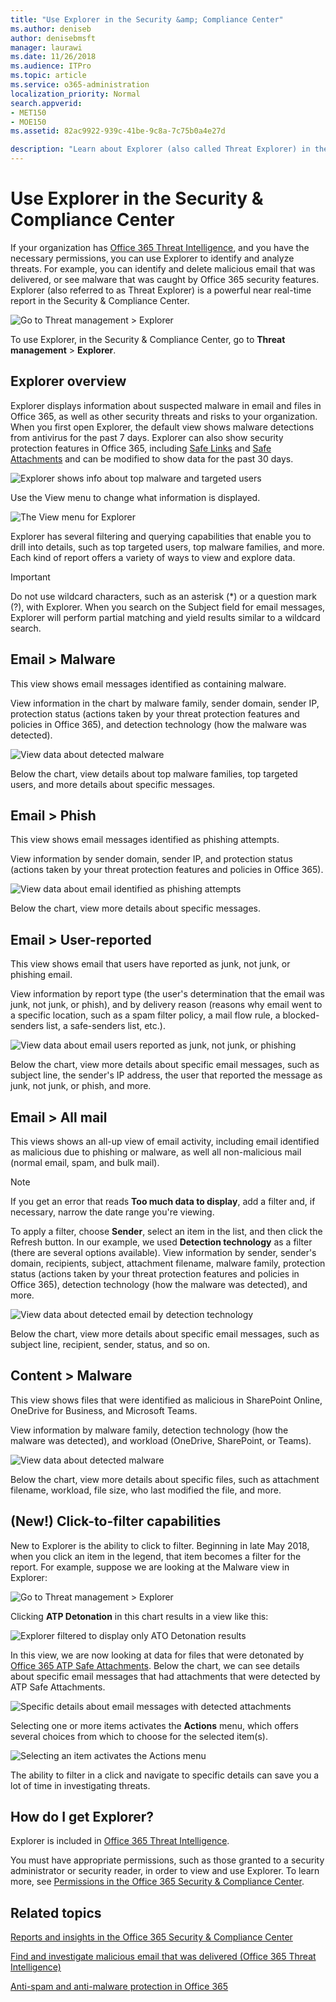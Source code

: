 ```yaml
---
title: "Use Explorer in the Security &amp; Compliance Center"
ms.author: deniseb
author: denisebmsft
manager: laurawi
ms.date: 11/26/2018
ms.audience: ITPro
ms.topic: article
ms.service: o365-administration
localization_priority: Normal
search.appverid:
- MET150
- MOE150
ms.assetid: 82ac9922-939c-41be-9c8a-7c75b0a4e27d

description: "Learn about Explorer (also called Threat Explorer) in the Security &amp; Compliance Center."
---
```


# Use Explorer in the Security &amp; Compliance Center

If your organization has [Office 365 Threat Intelligence](office-365-ti.md), and you have the necessary permissions, you can use Explorer to identify and analyze threats. For example, you can identify and delete malicious email that was delivered, or see malware that was caught by Office 365 security features. Explorer (also referred to as Threat Explorer) is a powerful near real-time report in the Security &amp; Compliance Center.
  
![Go to Threat management \> Explorer](media/cab32fa2-66f1-4ad5-bc1d-2bac4dbeb48c.png)
  
To use Explorer, in the Security &amp; Compliance Center, go to **Threat management** \> **Explorer**.
      
## Explorer overview

Explorer displays information about suspected malware in email and files in Office 365, as well as other security threats and risks to your organization. When you first open Explorer, the default view shows malware detections from antivirus for the past 7 days. Explorer can also show security protection features in Office 365, including [Safe Links](atp-safe-links.md) and [Safe Attachments](atp-safe-attachments.md) and can be modified to show data for the past 30 days.
  
![Explorer shows info about top malware and targeted users](media/8e8c1582-d6f4-4521-8591-686a1cb01f7e.png)
  
Use the View menu to change what information is displayed.
  
![The View menu for Explorer](media/2bb34f58-555f-4967-ba55-740334ef1f8e.png)
  
Explorer has several filtering and querying capabilities that enable you to drill into details, such as top targeted users, top malware families, and more. Each kind of report offers a variety of ways to view and explore data.

> [!IMPORTANT]
> Do not use wildcard characters, such as an asterisk (*) or a question mark (?), with Explorer. When you search on the Subject field for email messages, Explorer will perform partial matching and yield results similar to a wildcard search.

## Email \> Malware

This view shows email messages identified as containing malware.  

View information in the chart by malware family, sender domain, sender IP, protection status (actions taken by your threat protection features and policies in Office 365), and detection technology (how the malware was detected).  

![View data about detected malware](media/d11dc568-b091-4159-b261-df13d76b520b.png)         

Below the chart, view details about top malware families, top targeted users, and more details about specific messages. 

## Email \> Phish

This view shows email messages identified as phishing attempts.  

View information by sender domain, sender IP, and protection status (actions taken by your threat protection features and policies in Office 365). 

![View data about email identified as phishing attempts](media/2e3f97fa-2b99-47f9-afd6-216d10633c50.png) 

Below the chart, view more details about specific messages. 

## Email \> User-reported

This view shows email that users have reported as junk, not junk, or phishing email.  

View information by report type (the user's determination that the email was junk, not junk, or phish), and by delivery reason (reasons why email went to a specific location, such as a spam filter policy, a mail flow rule, a blocked-senders list, a safe-senders list, etc.).  

![View data about email users reported as junk, not junk, or phishing](media/255acd04-0d07-4b29-82af-5060a60c20ab.png)  

Below the chart, view more details about specific email messages, such as subject line, the sender's IP address, the user that reported the message as junk, not junk, or phish, and more. 

## Email \> All mail

This views shows an all-up view of email activity, including email identified as malicious due to phishing or malware, as well all non-malicious mail (normal email, spam, and bulk mail). 

> [!NOTE]
> If you get an error that reads **Too much data to display**, add a filter and, if necessary, narrow the date range you're viewing. 

To apply a filter, choose **Sender**, select an item in the list, and then click the Refresh button. In our example, we used **Detection technology** as a filter (there are several options available). View information by sender, sender's domain, recipients, subject, attachment filename, malware family, protection status (actions taken by your threat protection features and policies in Office 365), detection technology (how the malware was detected), and more. 

![View data about detected email by detection technology](media/0c032eb3-6021-4174-9f06-ff8f30c245ca.png) 

Below the chart, view more details about specific email messages, such as subject line, recipient, sender, status, and so on. 

## Content \> Malware

This view shows files that were identified as malicious in SharePoint Online, OneDrive for Business, and Microsoft Teams.

View information by malware family, detection technology (how the malware was detected), and workload (OneDrive, SharePoint, or Teams). 

![View data about detected malware](media/d11dc568-b091-4159-b261-df13d76b520b.png)  

Below the chart, view more details about specific files, such as attachment filename, workload, file size, who last modified the file, and more. 
  
## (New!) Click-to-filter capabilities

New to Explorer is the ability to click to filter. Beginning in late May 2018, when you click an item in the legend, that item becomes a filter for the report. For example, suppose we are looking at the Malware view in Explorer:
  
![Go to Threat management \> Explorer](media/cab32fa2-66f1-4ad5-bc1d-2bac4dbeb48c.png)
  
Clicking **ATP Detonation** in this chart results in a view like this: 
  
![Explorer filtered to display only ATO Detonation results](media/7241d7dd-27bc-467d-9db8-6e806c49df14.png)
  
In this view, we are now looking at data for files that were detonated by [Office 365 ATP Safe Attachments](atp-safe-attachments.md). Below the chart, we can see details about specific email messages that had attachments that were detected by ATP Safe Attachments.
  
![Specific details about email messages with detected attachments](media/c91fb05c-d1d4-4085-acc6-f7008a415c2a.png)
  
Selecting one or more items activates the **Actions** menu, which offers several choices from which to choose for the selected item(s). 
  
![Selecting an item activates the Actions menu](media/95f127a4-1b2a-4a76-88b9-096e3ba27d1b.png)
  
The ability to filter in a click and navigate to specific details can save you a lot of time in investigating threats.
  
## How do I get Explorer?

Explorer is included in [Office 365 Threat Intelligence](office-365-ti.md). 

You must have appropriate permissions, such as those granted to a security administrator or security reader, in order to view and use Explorer. To learn more, see [Permissions in the Office 365 Security &amp; Compliance Center](permissions-in-the-security-and-compliance-center.md).
  
## Related topics

[Reports and insights in the Office 365 Security &amp; Compliance Center](reports-and-insights-in-security-and-compliance.md)
  
[Find and investigate malicious email that was delivered (Office 365 Threat Intelligence)](investigate-malicious-email-that-was-delivered.md)
  
[Anti-spam and anti-malware protection in Office 365](anti-spam-and-anti-malware-protection.md)
  

